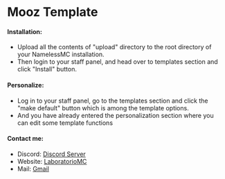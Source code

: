 # Mooz Template

#### Installation:

- Upload all the contents of "upload" directory to the root directory of your NamelessMC installation.
- Then login to your staff panel, and head over to templates section and click "Install" button.

#### Personalize:

- Log in to your staff panel, go to the templates section and click the "make default" button which is among the template options.
- And you have already entered the personalization section where you can edit some template functions

#### Contact me:

- Discord: [Discord Server](https://discord.gg/uwGJpv7)
- Website: [LaboratorioMC](https://zBaneado.laboratoriomc.com.ve)
- Mail: [Gmail](mailto://zJerino@gmail.com)
